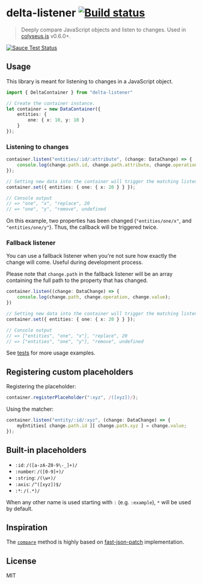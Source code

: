 # delta-listener [![Build status](https://travis-ci.org/endel/delta-listener.svg?branch=master)](https://travis-ci.org/endel/delta-listener)

> Deeply compare JavaScript objects and listen to changes. Used in
[colyseus.js](http://github.com/gamestdio/colyseus.js) v0.6.0+.

[![Sauce Test Status](https://saucelabs.com/browser-matrix/deltalistener.svg)](https://saucelabs.com/u/deltalistener)

## Usage

This library is meant for listening to changes in a JavaScript object.

```typescript
import { DeltaContainer } from "delta-listener"

// Create the container instance.
let container = new DataContainer({
    entities: {
        one: { x: 10, y: 10 }
    }
});
```

### Listening to changes

```typescript
container.listen("entities/:id/:attribute", (change: DataChange) => {
    console.log(change.path.id, change.path.attribute, change.operation, change.value);
});

// Setting new data into the container will trigger the matching listeners
container.set({ entities: { one: { x: 20 } } });

// Console output
// => "one", "x", "replace", 20
// => "one", "y", "remove", undefined
```

On this example, two properties has been changed (`"entities/one/x"`, and
`"entities/one/y"`). Thus, the callback will be triggered twice.

### Fallback listener

You can use a fallback listener when you're not sure how exactly the change will
come. Useful during development process.

Please note that `change.path` in the fallback listener will be an array
containing the full path to the property that has changed.

```typescript
container.listen((change: DataChange) => {
    console.log(change.path, change.operation, change.value);
})

// Setting new data into the container will trigger the matching listeners
container.set({ entities: { one: { x: 20 } } });

// Console output
// => ["entities", "one", "x"], "replace", 20
// => ["entities", "one", "y"], "remove", undefined
```

See [tests](test/delta_test.ts) for more usage examples.

Registering custom placeholders
---

Registering the placeholder:

```typescript
container.registerPlaceholder(":xyz", /([xyz])/);
```

Using the matcher:

```typescript
container.listen("entity/:id/:xyz", (change: DataChange) => {
    myEntities[ change.path.id ][ change.path.xyz ] = change.value;
});
```

Built-in placeholders
---

- `:id`: `/([a-zA-Z0-9\-_]+)/`
- `:number`: `/([0-9]+)/`
- `:string`: `/(\w+)/`
- `:axis`: `/^([xyz])$/`
- `:*`: `/(.*)/`

When any other name is used starting with `:` (e.g. `:example`), `*` will be
used by default.

Inspiration
---

The [`compare`](src/compare.ts) method is highly based on
[fast-json-patch](https://github.com/Starcounter-Jack/JSON-Patch/)
implementation.

License
---

MIT
